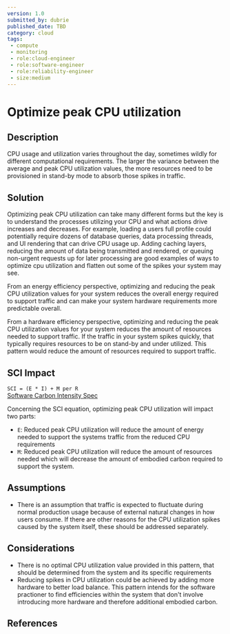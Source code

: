 ```yaml
---
version: 1.0
submitted_by: dubrie
published_date: TBD
category: cloud
tags: 
 - compute
 - monitoring
 - role:cloud-engineer
 - role:software-engineer
 - role:reliability-engineer
 - size:medium
---
```


# Optimize peak CPU utilization

## Description

CPU usage and utilization varies throughout the day, sometimes wildly for different computational requirements. The larger the variance between the average and peak CPU utilization values, the more resources need to be provisioned in stand-by mode to absorb those spikes in traffic. 

## Solution

Optimizing peak CPU utilization can take many different forms but the key is to understand the processes utilizing your CPU and what actions drive increases and decreases. For example, loading a users full profile could potentially require dozens of database queries, data processing threads, and UI rendering that can drive CPU usage up. Adding caching layers, reducing the amount of data being transmitted and rendered, or queuing non-urgent requests up for later processing are good examples of ways to optimize cpu utilization and flatten out some of the spikes your system may see.  

From an energy efficiency perspective, optimizing and reducing the peak CPU utilization values for your system reduces the overall energy required to support traffic and can make your system hardware requirements more predictable overall. 

From a hardware efficiency perspective, optimizing and reducing the peak CPU utilization values for your system reduces the amount of resources needed to support traffic. If the traffic in your system spikes quickly, that typically requires resources to be on stand-by and under utilized. This pattern would reduce the amount of resources required to support traffic. 

## SCI Impact

`SCI = (E * I) + M per R`  
[Software Carbon Intensity Spec](https://grnsft.org/sci)

Concerning the SCI equation, optimizing peak CPU utilization will impact two parts:

- `E`: Reduced peak CPU utilization will reduce the amount of energy needed to support the systems traffic from the reduced CPU requirements
- `M`: Reduced peak CPU utilization will reduce the amount of resources needed which will decrease the amount of embodied carbon required to support the system.

## Assumptions
- There is an assumption that traffic is expected to fluctuate during normal production usage because of external natural changes in how users consume. If there are other reasons for the CPU utilization spikes caused by the system itself, these should be addressed separately. 

## Considerations
- There is no optimal CPU utilization value provided in this pattern, that should be determined from the system and its specific requirements
- Reducing spikes in CPU utilization could be achieved by adding more hardware to better load balance. This pattern intends for the software practioner to find efficiencies within the system that don't involve introducing more hardware and therefore additional embodied carbon.
 
## References
